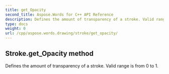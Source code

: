 ```yaml
---
title: get_Opacity
second_title: Aspose.Words for C++ API Reference
description: Defines the amount of transparency of a stroke. Valid range is from 0 to 1. 
type: docs
weight: 0
url: /cpp/aspose.words.drawing/stroke/get_opacity/
---
```

## Stroke.get_Opacity method


Defines the amount of transparency of a stroke. Valid range is from 0 to 1. 

